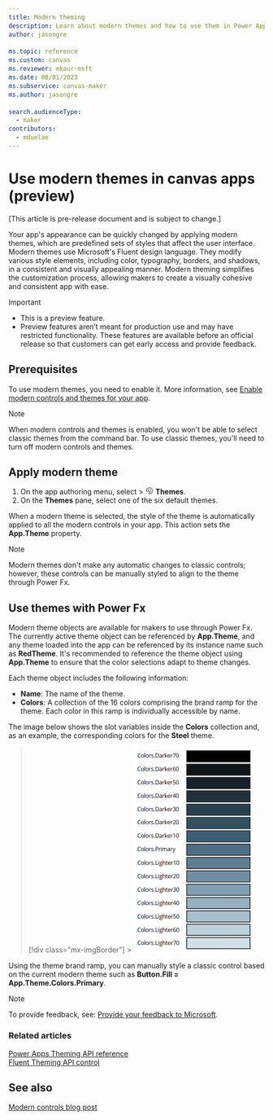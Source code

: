 ```yaml
---
title: Modern theming
description: Learn about modern themes and how to use them in Power Apps.
author: jasongre

ms.topic: reference
ms.custom: canvas
ms.reviewer: mkaur-msft
ms.date: 08/01/2023
ms.subservice: canvas-maker
ms.author: jasongre

search.audienceType:
  - maker
contributors:
  - mduelae
---
```


# Use modern themes in canvas apps (preview)

[This article is pre-release document and is subject to change.]

Your app's appearance can be quickly changed by applying modern themes, which are predefined sets of styles that affect the user interface. Modern themes use Microsoft's Fluent design language. They modify various style elements, including color, typography, borders, and shadows, in a consistent and visually appealing manner. Modern theming simplifies the customization process, allowing makers to create a visually cohesive and consistent app with ease.

> [!IMPORTANT]
>
> - This is a preview feature.
> - Preview features aren’t meant for production use and may have restricted functionality. These features are available before an official release so that customers can get early access and provide feedback.

## Prerequisites

To use modern themes, you need to enable it. More information, see [Enable modern controls and themes for your app](overview-modern-controls.md#enable-modern-controls-and-themes-for-your-app).

> [!NOTE]
> When modern controls and themes is enabled, you won't be able to select classic themes from the command bar. To use classic themes, you'll need to turn off modern controls and themes.

## Apply modern theme

1. On the app authoring menu, select > ![Themes icon](media/theme-icon.png) **Themes**.
2. On the **Themes** pane, select one of the six default themes.

When a modern theme is selected, the style of the theme is automatically applied to all the modern controls in your app. This action sets the **App.Theme** property.

> [!NOTE]
> Modern themes don't make any automatic changes to classic controls; however, these controls can be manually styled to align to the theme through Power Fx.

## Use themes with Power Fx

Modern theme objects are available for makers to use through Power Fx. The currently active theme object can be referenced by **App.Theme**, and any theme loaded into the app can be referenced by its instance name such as **RedTheme**. It's recommended to reference the theme object using **App.Theme** to ensure that the color selections adapt to theme changes.

Each theme object includes the following information:

- **Name**: The name of the theme.
- **Colors**: A collection of the 16 colors comprising the brand ramp for the theme. Each color in this ramp is individually accessible by name.

The image below shows the slot variables inside the **Colors** collection and, as an example, the corresponding colors for the **Steel** theme.

> [!div class="mx-imgBorder"] > ![Turn on modern controls](media/modern-themes-color-ramp.png)

Using the theme brand ramp, you can manually style a classic control based on the current modern theme such as **Button.Fill = App.Theme.Colors.Primary**.

> [!NOTE]
> To provide feedback, see: [Provide your feedback to Microsoft](overview-modern-controls.md#provide-feedback-to-microsoft).

### Related articles

[Power Apps Theming API reference](/powerapps-docs/developer/component-framework/reference/theming.md)<br />
[Fluent Theming API control](/powerapps-docs/developer/component-framework/sample-controls/fluent-theming-api-control.md)<br />

## See also

[Modern controls blog post](https://go.microsoft.com/fwlink/?linkid=2229189)
